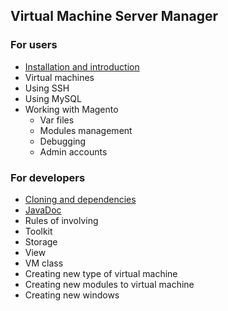 ## Virtual Machine Server Manager
### For users

* [Installation and introduction](user/install.md)
* Virtual machines
* Using SSH
* Using MySQL
* Working with Magento
    * Var files
    * Modules management
    * Debugging
    * Admin accounts
    
    
### For developers
* [Cloning and dependencies](dev/init_project.md)
* [JavaDoc](javadoc/index.html)
* Rules of involving
* Toolkit
* Storage
* View
* VM class
* Creating new type of virtual machine
* Creating new modules to virtual machine
* Creating new windows